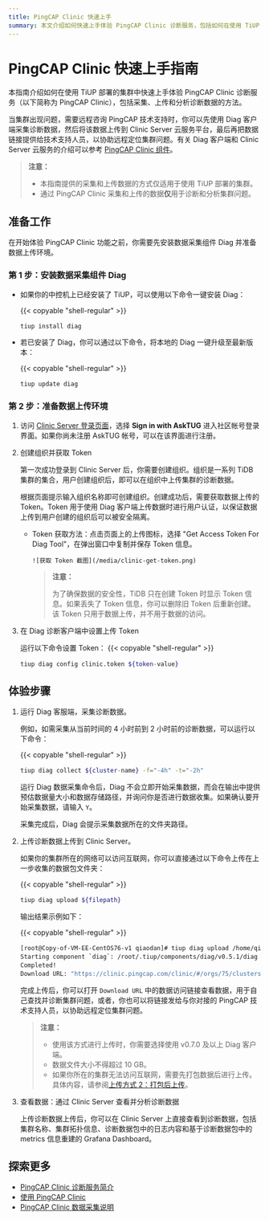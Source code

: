 ```yaml
---
title: PingCAP Clinic 快速上手
summary: 本文介绍如何快速上手体验 PingCAP Clinic 诊断服务，包括如何在使用 TiUP 部署的集群中通过 Diag 客户端采集数据，并将该数据上传到 Clinic Server 云服务平台。
---
```


# PingCAP Clinic 快速上手指南

本指南介绍如何在使用 TiUP 部署的集群中快速上手体验 PingCAP Clinic 诊断服务（以下简称为 PingCAP Clinic），包括采集、上传和分析诊断数据的方法。

当集群出现问题，需要远程咨询 PingCAP 技术支持时，你可以先使用 Diag 客户端采集诊断数据，然后将该数据上传到 Clinic Server 云服务平台，最后再把数据链接提供给技术支持人员，以协助远程定位集群问题。有关 Diag 客户端和 Clinic Server 云服务的介绍可以参考 [PingCAP Clinic 组件](/clinic/clinic-introduction.md)。

> **注意：**
>
> - 本指南提供的采集和上传数据的方式仅适用于使用 TiUP 部署的集群。
> - 通过 PingCAP Clinic 采集和上传的数据**仅**用于诊断和分析集群问题。

## 准备工作

在开始体验 PingCAP Clinic 功能之前，你需要先安装数据采集组件 Diag 并准备数据上传环境。

### 第 1 步：安装数据采集组件 Diag

- 如果你的中控机上已经安装了 TiUP，可以使用以下命令一键安装 Diag：

    {{< copyable "shell-regular" >}}

    ```bash
    tiup install diag
    ```

- 若已安装了 Diag，你可以通过以下命令，将本地的 Diag 一键升级至最新版本：

    {{< copyable "shell-regular" >}}

    ```bash
    tiup update diag
    ```

### 第 2 步：准备数据上传环境


1. 访问 [Clinic Server 登录页面](https://clinic.pingcap.com/clinic/#/login)，选择 **Sign in with AskTUG** 进入社区帐号登录界面。如果你尚未注册 AskTUG 帐号，可以在该界面进行注册。

2. 创建组织并获取 Token

    第一次成功登录到 Clinic Server 后，你需要创建组织。组织是一系列 TiDB 集群的集合，用户创建组织后，即可以在组织中上传集群的诊断数据。

    根据页面提示输入组织名称即可创建组织。创建成功后，需要获取数据上传的 Token。Token 用于使用 Diag 客户端上传数据时进行用户认证，以保证数据上传到用户创建的组织后可以被安全隔离。

    - Token 获取方法：点击页面上的上传图标，选择 "Get Access Token For Diag Tool"，在弹出窗口中复制并保存 Token 信息。

          ![获取 Token 截图](/media/clinic-get-token.png)

        > **注意：**
        >
        > 为了确保数据的安全性，TiDB 只在创建 Token 时显示 Token 信息。如果丢失了 Token 信息，你可以删除旧 Token 后重新创建。
        > 该 Token 只用于数据上传，并不用于数据的访问。

3. 在 Diag 诊断客户端中设置上传 Token

    运行以下命令设置 Token：
    {{< copyable "shell-regular" >}}

    ```bash
    tiup diag config clinic.token ${token-value}
    ```
## 体验步骤

1. 运行 Diag 客服端，采集诊断数据。

    例如，如需采集从当前时间的 4 小时前到 2 小时前的诊断数据，可以运行以下命令：

    {{< copyable "shell-regular" >}}

    ```bash
    tiup diag collect ${cluster-name} -f="-4h" -t="-2h"
    ```

    运行 Diag 数据采集命令后，Diag 不会立即开始采集数据，而会在输出中提供预估数据量大小和数据存储路径，并询问你是否进行数据收集。如果确认要开始采集数据，请输入 `Y`。

    采集完成后，Diag 会提示采集数据所在的文件夹路径。

2. 上传诊断数据上传到 Clinic Server。

    如果你的集群所在的网络可以访问互联网，你可以直接通过以下命令上传在上一步收集的数据包文件夹：

    {{< copyable "shell-regular" >}}

    ```bash
    tiup diag upload ${filepath}
    ```

    输出结果示例如下：

    {{< copyable "shell-regular" >}}

    ```bash
    [root@Copy-of-VM-EE-CentOS76-v1 qiaodan]# tiup diag upload /home/qiaodan/diag-fNTnz5MGhr6
    Starting component `diag`: /root/.tiup/components/diag/v0.5.1/diag upload /home/qiaodan/diag-fNTnz5MGhr6
    Completed!
    Download URL: "https://clinic.pingcap.com/clinic/#/orgs/75/clusters/7055188676317281573 "
    ```

    完成上传后，你可以打开 `Download URL` 中的数据访问链接查看数据，用于自己查找并诊断集群问题，或者，你也可以将链接发给与你对接的 PingCAP 技术支持人员，以协助远程定位集群问题。

    > **注意：**
    >
    > - 使用该方式进行上传时，你需要选择使用 v0.7.0 及以上 Diag 客户端。
    > - 数据文件大小不得超过 10 GB。
    > - 如果你所在的集群无法访问互联网，需要先打包数据后进行上传。具体内容，请参阅[上传方式 2：打包后上传](/clinic/clinic-user-guide-for-tiup.md##方式-2-打包后上传)。

3. 查看数据：通过 Clinic Server 查看并分析诊断数据

    上传诊断数据上传后，你可以在 Clinic Server 上直接查看到诊断数据，包括集群名称、集群拓扑信息、诊断数据包中的日志内容和基于诊断数据包中的 metrics 信息重建的 Grafana Dashboard。

## 探索更多

- [PingCAP Clinic 诊断服务简介](/clinic/clinic-introduction.md)
- [使用 PingCAP Clinic](/clinic/clinic-user-guide-for-tiup.md)
- [PingCAP Clinic 数据采集说明](/clinic/clinic-data-instruction-for-tiup.md)
